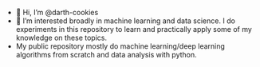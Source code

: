 - 👋 Hi, I’m @darth-cookies
- 👀 I’m interested broadly in machine learning and data science. I do experiments in this repository to learn and practically apply some of my knowledge on these topics.
- My public repository mostly do machine learning/deep learning algorithms from scratch and data analysis with python.

<!---
darth-cookies/darth-cookies is a ✨ special ✨ repository because its `README.md` (this file) appears on your GitHub profile.
You can click the Preview link to take a look at your changes.
--->
